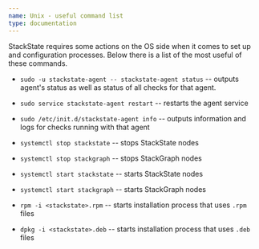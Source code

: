 ```yaml
---
name: Unix - useful command list  
type: documentation
---
```


StackState requires some actions on the OS side when it comes to set up and configuration processes. Below there is a list of the most useful of these commands.

* `sudo -u stackstate-agent -- stackstate-agent status` -- outputs agent's status as well as status of all checks for that agent.

* `sudo service stackstate-agent restart` -- restarts the agent service

* `sudo /etc/init.d/stackstate-agent info` -- outputs information and logs for checks running with that agent

* `systemctl stop stackstate` -- stops StackState nodes

* `systemctl stop stackgraph` -- stops StackGraph nodes

* `systemctl start stackstate` -- starts StackState nodes

* `systemctl start stackgraph` -- starts StackGraph nodes

* `rpm -i <stackstate>.rpm`   -- starts installation process that uses `.rpm` files

* `dpkg -i <stackstate>.deb` -- starts installation process that uses `.deb` files 
